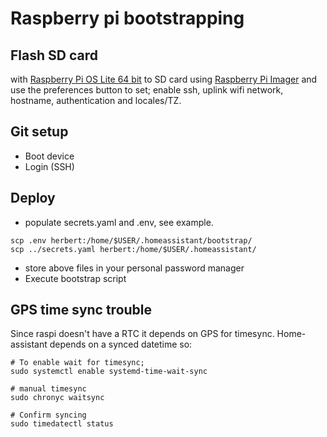 # Raspberry pi bootstrapping
## Flash SD card
with [Raspberry Pi OS Lite 64 bit](https://www.raspberrypi.org/downloads/raspberry-pi-os/) to SD card using [Raspberry Pi Imager](https://www.raspberrypi.com/software/) and use the preferences button to set; enable ssh, uplink wifi network, hostname, authentication and locales/TZ.

## Git setup
- Boot device
- Login (SSH)

## Deploy
- populate secrets.yaml and .env, see example.
```
scp .env herbert:/home/$USER/.homeassistant/bootstrap/
scp ../secrets.yaml herbert:/home/$USER/.homeassistant/
 ```
- store above files in your personal password manager
- Execute bootstrap script


## GPS time sync trouble
Since raspi doesn't have a RTC it depends on GPS for timesync. Home-assistant depends on a synced datetime so:

```
# To enable wait for timesync;
sudo systemctl enable systemd-time-wait-sync

# manual timesync
sudo chronyc waitsync

# Confirm syncing
sudo timedatectl status
```

